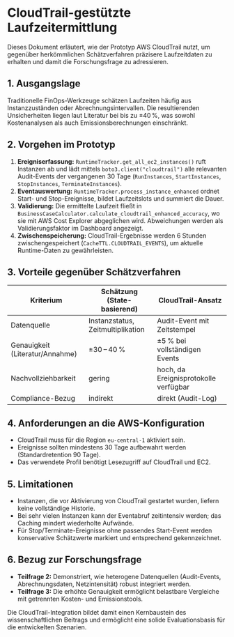 # CloudTrail-gestützte Laufzeitermittlung

Dieses Dokument erläutert, wie der Prototyp AWS CloudTrail nutzt, um gegenüber herkömmlichen Schätzverfahren präzisere Laufzeitdaten zu erhalten und damit die Forschungsfrage zu adressieren.

## 1. Ausgangslage
Traditionelle FinOps-Werkzeuge schätzen Laufzeiten häufig aus Instanzzuständen oder Abrechnungsintervallen. Die resultierenden Unsicherheiten liegen laut Literatur bei bis zu ±40 %, was sowohl Kostenanalysen als auch Emissionsberechnungen einschränkt.

## 2. Vorgehen im Prototyp
1. **Ereigniserfassung:** `RuntimeTracker.get_all_ec2_instances()` ruft Instanzen ab und lädt mittels `boto3.client("cloudtrail")` alle relevanten Audit-Events der vergangenen 30 Tage (`RunInstances`, `StartInstances`, `StopInstances`, `TerminateInstances`).
2. **Eventauswertung:** `RuntimeTracker.process_instance_enhanced` ordnet Start- und Stop-Ereignisse, bildet Laufzeitslots und summiert die Dauer.
3. **Validierung:** Die ermittelte Laufzeit fließt in `BusinessCaseCalculator.calculate_cloudtrail_enhanced_accuracy`, wo sie mit AWS Cost Explorer abgeglichen wird. Abweichungen werden als Validierungsfaktor im Dashboard angezeigt.
4. **Zwischenspeicherung:** CloudTrail-Ergebnisse werden 6 Stunden zwischengespeichert (`CacheTTL.CLOUDTRAIL_EVENTS`), um aktuelle Runtime-Daten zu gewährleisten.

## 3. Vorteile gegenüber Schätzverfahren
| Kriterium | Schätzung (State-basierend) | CloudTrail-Ansatz |
|-----------|-----------------------------|-------------------|
| Datenquelle | Instanzstatus, Zeitmultiplikation | Audit-Event mit Zeitstempel |
| Genauigkeit (Literatur/Annahme) | ±30 – 40 % | ±5 % bei vollständigen Events |
| Nachvollziehbarkeit | gering | hoch, da Ereignisprotokolle verfügbar |
| Compliance-Bezug | indirekt | direkt (Audit-Log) |

## 4. Anforderungen an die AWS-Konfiguration
- CloudTrail muss für die Region `eu-central-1` aktiviert sein.
- Ereignisse sollten mindestens 30 Tage aufbewahrt werden (Standardretention 90 Tage).
- Das verwendete Profil benötigt Lesezugriff auf CloudTrail und EC2.

## 5. Limitationen
- Instanzen, die vor Aktivierung von CloudTrail gestartet wurden, liefern keine vollständige Historie.
- Bei sehr vielen Instanzen kann der Eventabruf zeitintensiv werden; das Caching mindert wiederholte Aufwände.
- Für Stop/Terminate-Ereignisse ohne passendes Start-Event werden konservative Schätzwerte markiert und entsprechend gekennzeichnet.

## 6. Bezug zur Forschungsfrage
- **Teilfrage 2:** Demonstriert, wie heterogene Datenquellen (Audit-Events, Abrechnungsdaten, Netzintensität) robust integriert werden.
- **Teilfrage 3:** Die erhöhte Genauigkeit ermöglicht belastbare Vergleiche mit getrennten Kosten- und Emissionstools.

Die CloudTrail-Integration bildet damit einen Kernbaustein des wissenschaftlichen Beitrags und ermöglicht eine solide Evaluationsbasis für die entwickelten Szenarien.
